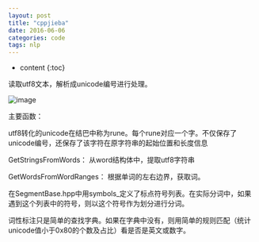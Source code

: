```yaml
---
layout: post
title: "cppjieba"
date: 2016-06-06
categories: code
tags: nlp
---
```

* content
{:toc}

读取utf8文本，解析成unicode编号进行处理。



![image](http://vsooda.github.io/assets/cppjieba/decode.png)


主要函数：

utf8转化的unicode在结巴中称为rune。每个rune对应一个字。不仅保存了unicode编号，还保存了该字符在原字符串的起始位置和长度信息

GetStringsFromWords： 从word结构体中，提取utf8字符串

GetWordsFromWordRanges： 根据单词的左右边界，获取词。


在SegmentBase.hpp中用symbols_定义了标点符号列表。在实际分词中，如果遇到这个列表中的符号，则以这个符号作为划分进行分词。

词性标注只是简单的查找字典。如果在字典中没有，则用简单的规则匹配（统计unicode值小于0x80的个数及占比）看是否是英文或数字。